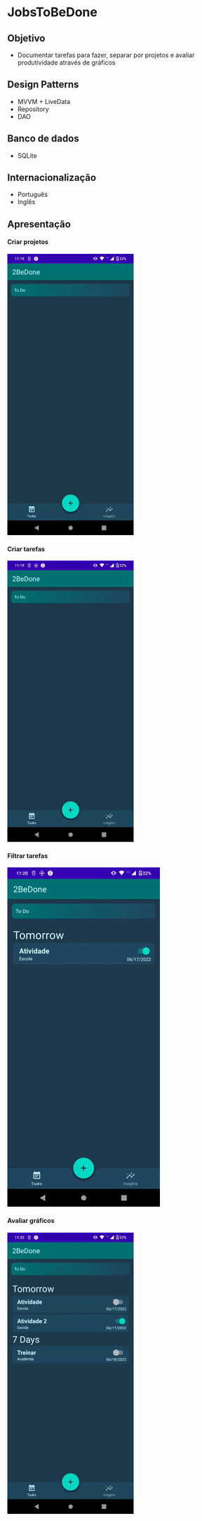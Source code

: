 # JobsToBeDone

## Objetivo

- Documentar tarefas para fazer, separar por projetos e avaliar produtividade através de gráficos

## Design Patterns

- MVVM + LiveData
- Repository
- DAO

## Banco de dados

- SQLite

## Internacionalização

- Português
- Inglês

## Apresentação

#### Criar projetos
![Criar projetos](https://github.com/ArlysthonFeitosa/JobsToBeDone/blob/main/presentation_resource/create_project.gif)

#### Criar tarefas
![Criar Tarefas](https://github.com/ArlysthonFeitosa/JobsToBeDone/blob/main/presentation_resource/create_task.gif)

#### Filtrar tarefas 
![Filtrar Tarefas](https://github.com/ArlysthonFeitosa/JobsToBeDone/blob/main/presentation_resource/filtering.gif)

#### Avaliar gráficos
![Avaliar gráficos](https://github.com/ArlysthonFeitosa/JobsToBeDone/blob/main/presentation_resource/chart.gif)
